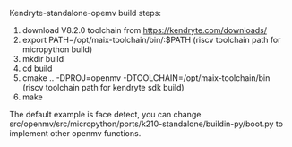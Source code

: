 Kendryte-standalone-opemv build steps:
1. download V8.2.0 toolchain from https://kendryte.com/downloads/
2. export PATH=/opt/maix-toolchain/bin/:$PATH (riscv toolchain path for micropython build)
3. mkdir build
4. cd build
5. cmake .. -DPROJ=openmv -DTOOLCHAIN=/opt/maix-toolchain/bin (riscv toolchain path for kendryte sdk build)
6. make

The default example is face detect, you can change src/openmv/src/micropython/ports/k210-standalone/buildin-py/boot.py to implement other openmv functions.
